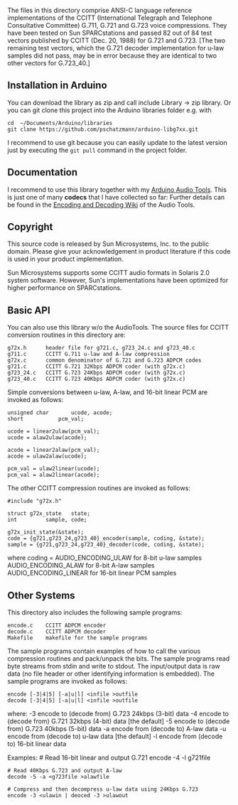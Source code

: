 The files in this directory comprise ANSI-C language reference implementations
of the CCITT (International Telegraph and Telephone Consultative Committee)
G.711, G.721 and G.723 voice compressions.  They have been tested on Sun
SPARCstations and passed 82 out of 84 test vectors published by CCITT
(Dec. 20, 1988) for G.721 and G.723.  [The two remaining test vectors,
which the G.721 decoder implementation for u-law samples did not pass,
may be in error because they are identical to two other vectors for G.723_40.]


## Installation in Arduino

You can download the library as zip and call include Library -> zip library. Or you can git clone this project into the Arduino libraries folder e.g. with

```
cd  ~/Documents/Arduino/libraries
git clone https://github.com/pschatzmann/arduino-libg7xx.git
```

I recommend to use git because you can easily update to the latest version just by executing the ```git pull``` command in the project folder.


## Documentation

I recommend to use this library together with my [Arduino Audio Tools](https://github.com/pschatzmann/arduino-audio-tools). 
This is just one of many __codecs__ that I have collected so far: Further details can be found in the [Encoding and Decoding Wiki](https://github.com/pschatzmann/arduino-audio-tools/wiki/Encoding-and-Decoding-of-Audio) of the Audio Tools.


## Copyright

This source code is released by Sun Microsystems, Inc. to the public domain.
Please give your acknowledgement in product literature if this code is used
in your product implementation.

Sun Microsystems supports some CCITT audio formats in Solaris 2.0 system
software.  However, Sun's implementations have been optimized for higher
performance on SPARCstations.


## Basic API

You can also use this library w/o the AudioTools. The source files for CCITT conversion routines in this directory are:

	g72x.h		header file for g721.c, g723_24.c and g723_40.c
	g711.c		CCITT G.711 u-law and A-law compression
	g72x.c		common denominator of G.721 and G.723 ADPCM codes
	g721.c		CCITT G.721 32Kbps ADPCM coder (with g72x.c)
	g723_24.c	CCITT G.723 24Kbps ADPCM coder (with g72x.c)
	g723_40.c	CCITT G.723 40Kbps ADPCM coder (with g72x.c)


Simple conversions between u-law, A-law, and 16-bit linear PCM are invoked
as follows:

	unsigned char		ucode, acode;
	short			pcm_val;

	ucode = linear2ulaw(pcm_val);
	ucode = alaw2ulaw(acode);

	acode = linear2alaw(pcm_val);
	acode = ulaw2alaw(ucode);

	pcm_val = ulaw2linear(ucode);
	pcm_val = alaw2linear(acode);


The other CCITT compression routines are invoked as follows:

	#include "g72x.h"

	struct g72x_state	state;
	int			sample, code;

	g72x_init_state(&state);
	code = {g721,g723_24,g723_40}_encoder(sample, coding, &state);
	sample = {g721,g723_24,g723_40}_decoder(code, coding, &state);

where
	coding = AUDIO_ENCODING_ULAW	for 8-bit u-law samples
		 AUDIO_ENCODING_ALAW	for 8-bit A-law samples
		 AUDIO_ENCODING_LINEAR	for 16-bit linear PCM samples


## Other Systems

This directory also includes the following sample programs:

	encode.c	CCITT ADPCM encoder
	decode.c	CCITT ADPCM decoder
	Makefile	makefile for the sample programs


The sample programs contain examples of how to call the various compression
routines and pack/unpack the bits.  The sample programs read byte streams from
stdin and write to stdout.  The input/output data is raw data (no file header
or other identifying information is embedded).  The sample programs are
invoked as follows:

	encode [-3|4|5] [-a|u|l] <infile >outfile
	decode [-3|4|5] [-a|u|l] <infile >outfile
where:
	-3	encode to (decode from) G.723 24kbps (3-bit) data
	-4	encode to (decode from) G.721 32kbps (4-bit) data [the default]
	-5	encode to (decode from) G.723 40kbps (5-bit) data
	-a	encode from (decode to) A-law data
	-u	encode from (decode to) u-law data [the default]
	-l	encode from (decode to) 16-bit linear data

Examples:
	# Read 16-bit linear and output G.721
	encode -4 -l <pcmfile >g721file

	# Read 40Kbps G.723 and output A-law
	decode -5 -a <g723file >alawfile

	# Compress and then decompress u-law data using 24Kbps G.723
	encode -3 <ulawin | deoced -3 >ulawout

